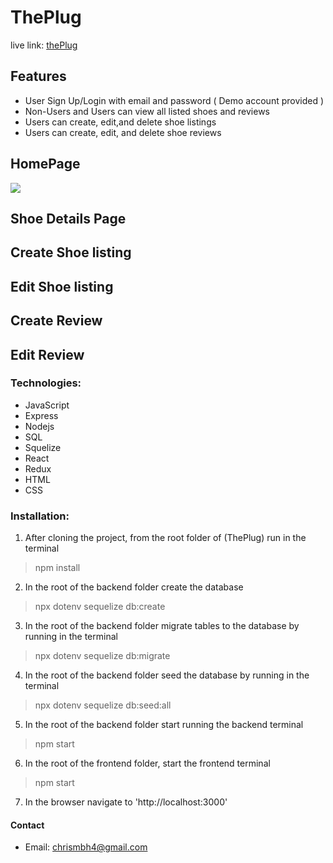 # ThePlug


live link: [thePlug](https://theplugg.herokuapp.com)


## Features
- User Sign Up/Login with email and password ( Demo account provided )
- Non-Users and Users can view all listed shoes and reviews
- Users can create, edit,and delete shoe listings
- Users can create, edit, and delete shoe reviews


## HomePage
<img src="https://imgur.com/a/39PNN8E" />

## Shoe Details Page


## Create Shoe listing


## Edit Shoe listing


## Create Review


## Edit Review



### Technologies:
- JavaScript
- Express
- Nodejs
- SQL
- Squelize
- React
- Redux
- HTML
- CSS


### Installation:

1. After cloning the project, from the root folder of (ThePlug) run in the terminal
> npm install

2. In the root of the backend folder create the database
> npx dotenv sequelize db:create

3. In the root of the backend folder migrate tables to the database by running in the terminal
> npx dotenv sequelize db:migrate

4. In the root of the backend folder seed the database by running in the terminal
> npx dotenv sequelize db:seed:all

5. In the root of the backend folder start running the backend terminal
> npm start

6. In the root of the frontend folder, start the frontend terminal
> npm start

7. In the browser navigate to 'http://localhost:3000'


#### Contact
- Email: chrismbh4@gmail.com
